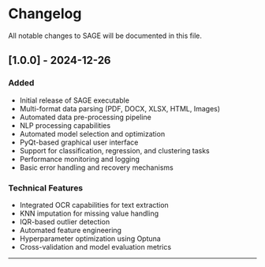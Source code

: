# Changelog
All notable changes to SAGE will be documented in this file.

## [1.0.0] - 2024-12-26
### Added
- Initial release of SAGE executable
- Multi-format data parsing (PDF, DOCX, XLSX, HTML, Images)
- Automated data pre-processing pipeline
- NLP processing capabilities
- Automated model selection and optimization
- PyQt-based graphical user interface
- Support for classification, regression, and clustering tasks
- Performance monitoring and logging
- Basic error handling and recovery mechanisms

### Technical Features
- Integrated OCR capabilities for text extraction
- KNN imputation for missing value handling
- IQR-based outlier detection
- Automated feature engineering
- Hyperparameter optimization using Optuna
- Cross-validation and model evaluation metrics

---